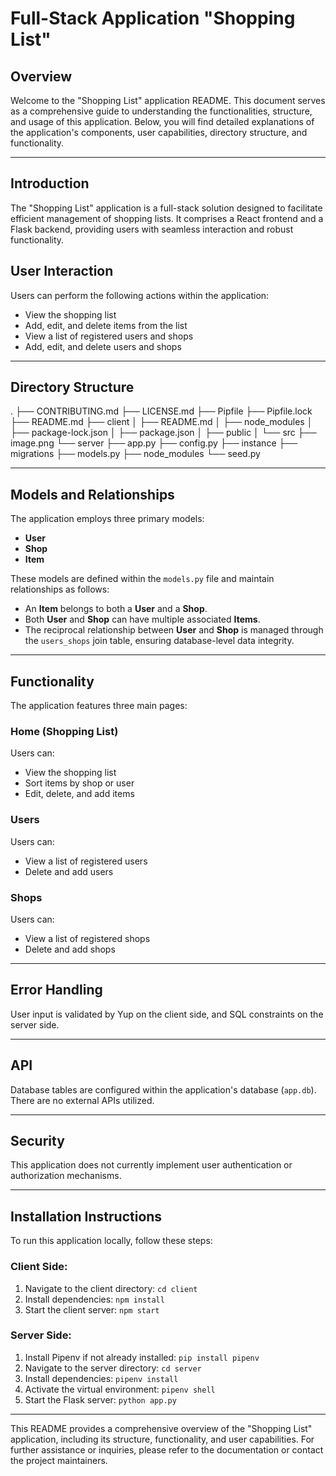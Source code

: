 # Full-Stack Application "Shopping List"

## Overview

Welcome to the "Shopping List" application README. This document serves as a comprehensive guide to understanding the functionalities, structure, and usage of this application. Below, you will find detailed explanations of the application's components, user capabilities, directory structure, and functionality.

---

## Introduction

The "Shopping List" application is a full-stack solution designed to facilitate efficient management of shopping lists. It comprises a React frontend and a Flask backend, providing users with seamless interaction and robust functionality.

## User Interaction

Users can perform the following actions within the application:

- View the shopping list
- Add, edit, and delete items from the list
- View a list of registered users and shops
- Add, edit, and delete users and shops

---

## Directory Structure

.
├── CONTRIBUTING.md
├── LICENSE.md
├── Pipfile
├── Pipfile.lock
├── README.md
├── client
│   ├── README.md
│   ├── node_modules
│   ├── package-lock.json
│   ├── package.json
│   ├── public
│   └── src
├── image.png
└── server
    ├── app.py
    ├── config.py
    ├── instance
    ├── migrations
    ├── models.py
    ├── node_modules
    └── seed.py

---

## Models and Relationships

The application employs three primary models:

- **User**
- **Shop**
- **Item**

These models are defined within the `models.py` file and maintain relationships as follows:

- An **Item** belongs to both a **User** and a **Shop**.
- Both **User** and **Shop** can have multiple associated **Items**.
- The reciprocal relationship between **User** and **Shop** is managed through the `users_shops` join table, ensuring database-level data integrity.

---

## Functionality

The application features three main pages:

### Home (Shopping List)

Users can:

- View the shopping list
- Sort items by shop or user
- Edit, delete, and add items

### Users

Users can:

- View a list of registered users
- Delete and add users

### Shops

Users can:

- View a list of registered shops
- Delete and add shops

---

## Error Handling

User input is validated by Yup on the client side, and SQL constraints on the server side.

---

## API

Database tables are configured within the application's database (`app.db`). There are no external APIs utilized.

---

## Security

This application does not currently implement user authentication or authorization mechanisms.

---

## Installation Instructions

To run this application locally, follow these steps:

### Client Side:

1. Navigate to the client directory: `cd client`
2. Install dependencies: `npm install`
3. Start the client server: `npm start`

### Server Side:

1. Install Pipenv if not already installed: `pip install pipenv`
2. Navigate to the server directory: `cd server`
3. Install dependencies: `pipenv install`
4. Activate the virtual environment: `pipenv shell`
5. Start the Flask server: `python app.py`

---

This README provides a comprehensive overview of the "Shopping List" application, including its structure, functionality, and user capabilities. For further assistance or inquiries, please refer to the documentation or contact the project maintainers.
